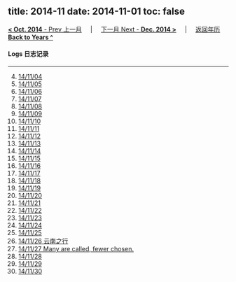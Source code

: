 title: 2014-11
date: 2014-11-01
toc: false
---
[**< Oct. 2014** - Prev 上一月](/lifelogs/2014/2014%20Aug~Dec%20Time%20Statistics%20-%20From%20aTimeLogger.html) &nbsp; &nbsp; | &nbsp; &nbsp; [下一月 Next - **Dec. 2014 >**](/lifelogs/2014/12/index.html) &nbsp; &nbsp; |  &nbsp; &nbsp; [返回年历 **Back to Years ^**](/lifelogs)
<br/>
#### Logs 日志记录
---
4. [14/11/04](/lifelogs/2014/11/d04.html)
5. [14/11/05](/lifelogs/2014/11/d05.html)
6. [14/11/06](/lifelogs/2014/11/d06.html)
7. [14/11/07](/lifelogs/2014/11/d07.html)
8. [14/11/08](/lifelogs/2014/11/d08.html)
9. [14/11/09](/lifelogs/2014/11/d09.html)
10. [14/11/10](/lifelogs/2014/11/d10.html)
11. [14/11/11](/lifelogs/2014/11/d11.html)
12. [14/11/12](/lifelogs/2014/11/d12.html)
13. [14/11/13](/lifelogs/2014/11/d13.html)
14. [14/11/14](/lifelogs/2014/11/d14.html)
15. [14/11/15](/lifelogs/2014/11/d15.html)
16. [14/11/16](/lifelogs/2014/11/d16.html)
17. [14/11/17](/lifelogs/2014/11/d17.html)
18. [14/11/18](/lifelogs/2014/11/d18.html)
19. [14/11/19](/lifelogs/2014/11/d19.html)
20. [14/11/20](/lifelogs/2014/11/d20.html)
21. [14/11/21](/lifelogs/2014/11/d21.html)
22. [14/11/22](/lifelogs/2014/11/d22.html)
23. [14/11/23](/lifelogs/2014/11/d23.html)
24. [14/11/24](/lifelogs/2014/11/d24.html)
25. [14/11/25](/lifelogs/2014/11/d25.html)
26. [14/11/26 云南之行](/lifelogs/2014/11/d26.html)
27. [14/11/27 Many are called, fewer chosen.](/lifelogs/2014/11/d27.html)
28. [14/11/28](/lifelogs/2014/11/d28.html)
29. [14/11/29](/lifelogs/2014/11/d29.html)
30. [14/11/30](/lifelogs/2014/11/d30.html)
